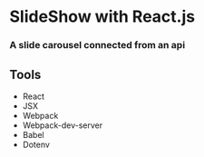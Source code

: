 # SlideShow with React.js

### A slide carousel connected from an api

## Tools

* React
* JSX
* Webpack
* Webpack-dev-server
* Babel
* Dotenv
